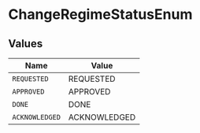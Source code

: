 # ChangeRegimeStatusEnum


## Values

| Name           | Value          |
| -------------- | -------------- |
| `REQUESTED`    | REQUESTED      |
| `APPROVED`     | APPROVED       |
| `DONE`         | DONE           |
| `ACKNOWLEDGED` | ACKNOWLEDGED   |